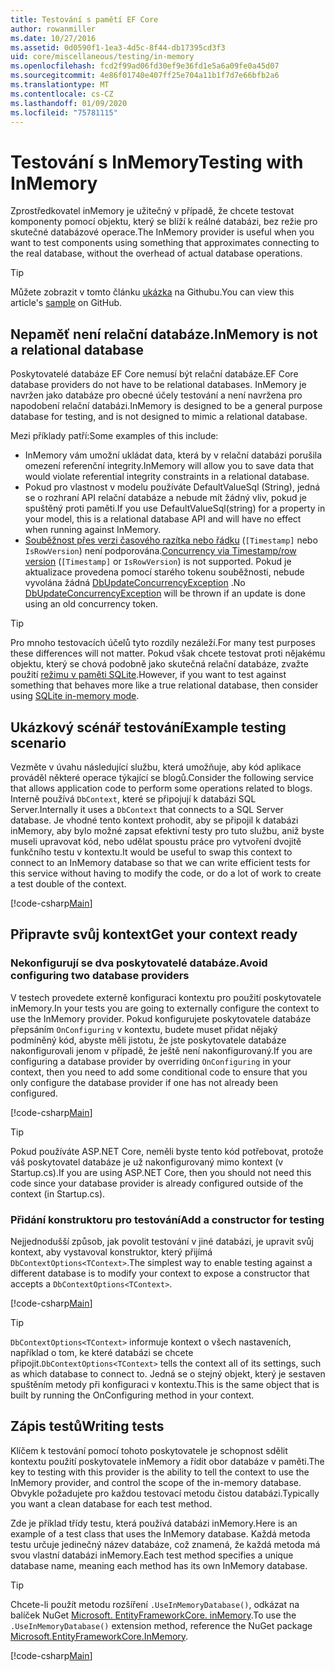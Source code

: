 ```yaml
---
title: Testování s pamětí EF Core
author: rowanmiller
ms.date: 10/27/2016
ms.assetid: 0d0590f1-1ea3-4d5c-8f44-db17395cd3f3
uid: core/miscellaneous/testing/in-memory
ms.openlocfilehash: fcd2f99ad06fd30ef9e36fd1e5a6a09fe0a45d07
ms.sourcegitcommit: 4e86f01740e407ff25e704a11b1f7d7e66bfb2a6
ms.translationtype: MT
ms.contentlocale: cs-CZ
ms.lasthandoff: 01/09/2020
ms.locfileid: "75781115"
---
```

# <a name="testing-with-inmemory"></a><span data-ttu-id="fdf4b-102">Testování s InMemory</span><span class="sxs-lookup"><span data-stu-id="fdf4b-102">Testing with InMemory</span></span>

<span data-ttu-id="fdf4b-103">Zprostředkovatel inMemory je užitečný v případě, že chcete testovat komponenty pomocí objektu, který se blíží k reálné databázi, bez režie pro skutečné databázové operace.</span><span class="sxs-lookup"><span data-stu-id="fdf4b-103">The InMemory provider is useful when you want to test components using something that approximates connecting to the real database, without the overhead of actual database operations.</span></span>

> [!TIP]  
> <span data-ttu-id="fdf4b-104">Můžete zobrazit v tomto článku [ukázka](https://github.com/aspnet/EntityFramework.Docs/tree/master/samples/core/Miscellaneous/Testing) na Githubu.</span><span class="sxs-lookup"><span data-stu-id="fdf4b-104">You can view this article's [sample](https://github.com/aspnet/EntityFramework.Docs/tree/master/samples/core/Miscellaneous/Testing) on GitHub.</span></span>

## <a name="inmemory-is-not-a-relational-database"></a><span data-ttu-id="fdf4b-105">Nepaměť není relační databáze.</span><span class="sxs-lookup"><span data-stu-id="fdf4b-105">InMemory is not a relational database</span></span>

<span data-ttu-id="fdf4b-106">Poskytovatelé databáze EF Core nemusí být relační databáze.</span><span class="sxs-lookup"><span data-stu-id="fdf4b-106">EF Core database providers do not have to be relational databases.</span></span> <span data-ttu-id="fdf4b-107">InMemory je navržen jako databáze pro obecné účely testování a není navržena pro napodobení relační databázi.</span><span class="sxs-lookup"><span data-stu-id="fdf4b-107">InMemory is designed to be a general purpose database for testing, and is not designed to mimic a relational database.</span></span>

<span data-ttu-id="fdf4b-108">Mezi příklady patří:</span><span class="sxs-lookup"><span data-stu-id="fdf4b-108">Some examples of this include:</span></span>

* <span data-ttu-id="fdf4b-109">InMemory vám umožní ukládat data, která by v relační databázi porušila omezení referenční integrity.</span><span class="sxs-lookup"><span data-stu-id="fdf4b-109">InMemory will allow you to save data that would violate referential integrity constraints in a relational database.</span></span>
* <span data-ttu-id="fdf4b-110">Pokud pro vlastnost v modelu používáte DefaultValueSql (String), jedná se o rozhraní API relační databáze a nebude mít žádný vliv, pokud je spuštěný proti paměti.</span><span class="sxs-lookup"><span data-stu-id="fdf4b-110">If you use DefaultValueSql(string) for a property in your model, this is a relational database API and will have no effect when running against InMemory.</span></span>
* <span data-ttu-id="fdf4b-111">[Souběžnost přes verzi časového razítka nebo řádku](xref:core/modeling/concurrency#timestamprowversion) (`[Timestamp]` nebo `IsRowVersion`) není podporována.</span><span class="sxs-lookup"><span data-stu-id="fdf4b-111">[Concurrency via Timestamp/row version](xref:core/modeling/concurrency#timestamprowversion) (`[Timestamp]` or `IsRowVersion`) is not supported.</span></span> <span data-ttu-id="fdf4b-112">Pokud je aktualizace provedena pomocí starého tokenu souběžnosti, nebude vyvolána žádná [DbUpdateConcurrencyException](https://docs.microsoft.com/dotnet/api/microsoft.entityframeworkcore.dbupdateconcurrencyexception) .</span><span class="sxs-lookup"><span data-stu-id="fdf4b-112">No [DbUpdateConcurrencyException](https://docs.microsoft.com/dotnet/api/microsoft.entityframeworkcore.dbupdateconcurrencyexception) will be thrown if an update is done using an old concurrency token.</span></span>

> [!TIP]  
> <span data-ttu-id="fdf4b-113">Pro mnoho testovacích účelů tyto rozdíly nezáleží.</span><span class="sxs-lookup"><span data-stu-id="fdf4b-113">For many test purposes these differences will not matter.</span></span> <span data-ttu-id="fdf4b-114">Pokud však chcete testovat proti nějakému objektu, který se chová podobně jako skutečná relační databáze, zvažte použití [režimu v paměti SQLite](sqlite.md).</span><span class="sxs-lookup"><span data-stu-id="fdf4b-114">However, if you want to test against something that behaves more like a true relational database, then consider using [SQLite in-memory mode](sqlite.md).</span></span>

## <a name="example-testing-scenario"></a><span data-ttu-id="fdf4b-115">Ukázkový scénář testování</span><span class="sxs-lookup"><span data-stu-id="fdf4b-115">Example testing scenario</span></span>

<span data-ttu-id="fdf4b-116">Vezměte v úvahu následující službu, která umožňuje, aby kód aplikace prováděl některé operace týkající se blogů.</span><span class="sxs-lookup"><span data-stu-id="fdf4b-116">Consider the following service that allows application code to perform some operations related to blogs.</span></span> <span data-ttu-id="fdf4b-117">Interně používá `DbContext`, které se připojují k databázi SQL Server.</span><span class="sxs-lookup"><span data-stu-id="fdf4b-117">Internally it uses a `DbContext` that connects to a SQL Server database.</span></span> <span data-ttu-id="fdf4b-118">Je vhodné tento kontext prohodit, aby se připojil k databázi inMemory, aby bylo možné zapsat efektivní testy pro tuto službu, aniž byste museli upravovat kód, nebo udělat spoustu práce pro vytvoření dvojitě funkčního testu v kontextu.</span><span class="sxs-lookup"><span data-stu-id="fdf4b-118">It would be useful to swap this context to connect to an InMemory database so that we can write efficient tests for this service without having to modify the code, or do a lot of work to create a test double of the context.</span></span>

[!code-csharp[Main](../../../../samples/core/Miscellaneous/Testing/BusinessLogic/BlogService.cs)]

## <a name="get-your-context-ready"></a><span data-ttu-id="fdf4b-119">Připravte svůj kontext</span><span class="sxs-lookup"><span data-stu-id="fdf4b-119">Get your context ready</span></span>

### <a name="avoid-configuring-two-database-providers"></a><span data-ttu-id="fdf4b-120">Nekonfigurují se dva poskytovatelé databáze.</span><span class="sxs-lookup"><span data-stu-id="fdf4b-120">Avoid configuring two database providers</span></span>

<span data-ttu-id="fdf4b-121">V testech provedete externě konfiguraci kontextu pro použití poskytovatele inMemory.</span><span class="sxs-lookup"><span data-stu-id="fdf4b-121">In your tests you are going to externally configure the context to use the InMemory provider.</span></span> <span data-ttu-id="fdf4b-122">Pokud konfigurujete poskytovatele databáze přepsáním `OnConfiguring` v kontextu, budete muset přidat nějaký podmíněný kód, abyste měli jistotu, že jste poskytovatele databáze nakonfigurovali jenom v případě, že ještě není nakonfigurovaný.</span><span class="sxs-lookup"><span data-stu-id="fdf4b-122">If you are configuring a database provider by overriding `OnConfiguring` in your context, then you need to add some conditional code to ensure that you only configure the database provider if one has not already been configured.</span></span>

[!code-csharp[Main](../../../../samples/core/Miscellaneous/Testing/BusinessLogic/BloggingContext.cs#OnConfiguring)]

> [!TIP]  
> <span data-ttu-id="fdf4b-123">Pokud používáte ASP.NET Core, neměli byste tento kód potřebovat, protože váš poskytovatel databáze je už nakonfigurovaný mimo kontext (v Startup.cs).</span><span class="sxs-lookup"><span data-stu-id="fdf4b-123">If you are using ASP.NET Core, then you should not need this code since your database provider is already configured outside of the context (in Startup.cs).</span></span>

### <a name="add-a-constructor-for-testing"></a><span data-ttu-id="fdf4b-124">Přidání konstruktoru pro testování</span><span class="sxs-lookup"><span data-stu-id="fdf4b-124">Add a constructor for testing</span></span>

<span data-ttu-id="fdf4b-125">Nejjednodušší způsob, jak povolit testování v jiné databázi, je upravit svůj kontext, aby vystavoval konstruktor, který přijímá `DbContextOptions<TContext>`.</span><span class="sxs-lookup"><span data-stu-id="fdf4b-125">The simplest way to enable testing against a different database is to modify your context to expose a constructor that accepts a `DbContextOptions<TContext>`.</span></span>

[!code-csharp[Main](../../../../samples/core/Miscellaneous/Testing/BusinessLogic/BloggingContext.cs#Constructors)]

> [!TIP]  
> <span data-ttu-id="fdf4b-126">`DbContextOptions<TContext>` informuje kontext o všech nastaveních, například o tom, ke které databázi se chcete připojit.</span><span class="sxs-lookup"><span data-stu-id="fdf4b-126">`DbContextOptions<TContext>` tells the context all of its settings, such as which database to connect to.</span></span> <span data-ttu-id="fdf4b-127">Jedná se o stejný objekt, který je sestaven spuštěním metody při konfiguraci v kontextu.</span><span class="sxs-lookup"><span data-stu-id="fdf4b-127">This is the same object that is built by running the OnConfiguring method in your context.</span></span>

## <a name="writing-tests"></a><span data-ttu-id="fdf4b-128">Zápis testů</span><span class="sxs-lookup"><span data-stu-id="fdf4b-128">Writing tests</span></span>

<span data-ttu-id="fdf4b-129">Klíčem k testování pomocí tohoto poskytovatele je schopnost sdělit kontextu použití poskytovatele inMemory a řídit obor databáze v paměti.</span><span class="sxs-lookup"><span data-stu-id="fdf4b-129">The key to testing with this provider is the ability to tell the context to use the InMemory provider, and control the scope of the in-memory database.</span></span> <span data-ttu-id="fdf4b-130">Obvykle požadujete pro každou testovací metodu čistou databázi.</span><span class="sxs-lookup"><span data-stu-id="fdf4b-130">Typically you want a clean database for each test method.</span></span>

<span data-ttu-id="fdf4b-131">Zde je příklad třídy testu, která používá databázi inMemory.</span><span class="sxs-lookup"><span data-stu-id="fdf4b-131">Here is an example of a test class that uses the InMemory database.</span></span> <span data-ttu-id="fdf4b-132">Každá metoda testu určuje jedinečný název databáze, což znamená, že každá metoda má svou vlastní databázi inMemory.</span><span class="sxs-lookup"><span data-stu-id="fdf4b-132">Each test method specifies a unique database name, meaning each method has its own InMemory database.</span></span>

>[!TIP]
> <span data-ttu-id="fdf4b-133">Chcete-li použít metodu rozšíření `.UseInMemoryDatabase()`, odkázat na balíček NuGet [Microsoft. EntityFrameworkCore. inMemory](https://www.nuget.org/packages/Microsoft.EntityFrameworkCore.InMemory/).</span><span class="sxs-lookup"><span data-stu-id="fdf4b-133">To use the `.UseInMemoryDatabase()` extension method, reference the NuGet package [Microsoft.EntityFrameworkCore.InMemory](https://www.nuget.org/packages/Microsoft.EntityFrameworkCore.InMemory/).</span></span>

[!code-csharp[Main](../../../../samples/core/Miscellaneous/Testing/TestProject/InMemory/BlogServiceTests.cs)]
